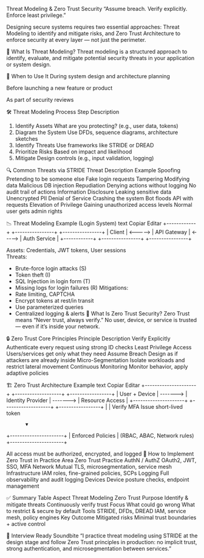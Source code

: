 Threat Modeling & Zero Trust Security
“Assume breach. Verify explicitly. Enforce least privilege.”

Designing secure systems requires two essential approaches: Threat Modeling to identify and mitigate risks, and Zero Trust Architecture to enforce security at every layer — not just the perimeter.

🧠 What Is Threat Modeling?
Threat modeling is a structured approach to identify, evaluate, and mitigate potential security threats in your application or system design.

🎯 When to Use It
During system design and architecture planning

Before launching a new feature or product

As part of security reviews

🛠️ Threat Modeling Process
Step	Description
1. Identify Assets	What are you protecting? (e.g., user data, tokens)
2. Diagram the System	Use DFDs, sequence diagrams, architecture sketches
3. Identify Threats	Use frameworks like STRIDE or DREAD
4. Prioritize Risks	Based on impact and likelihood
5. Mitigate	Design controls (e.g., input validation, logging)

🔍 Common Threats via STRIDE
Threat	Description	Example
Spoofing	Pretending to be someone else	Fake login requests
Tampering	Modifying data	Malicious DB injection
Repudiation	Denying actions without logging	No audit trail of actions
Information Disclosure	Leaking sensitive data	Unencrypted PII
Denial of Service	Crashing the system	Bot floods API with requests
Elevation of Privilege	Gaining unauthorized access levels	Normal user gets admin rights

📉 Threat Modeling Example (Login System)
text
Copiar
Editar
+------------+         +----------------+         +----------------+
|   Client   | <-----> |  API Gateway   | <-----> |  Auth Service  |
+------------+         +----------------+         +----------------+

Assets: Credentials, JWT tokens, User sessions  
Threats:
- Brute-force login attacks (S)
- Token theft (I)
- SQL Injection in login form (T)
- Missing logs for login failures (R)
Mitigations:
- Rate limiting, CAPTCHA
- Encrypt tokens at rest/in transit
- Use parameterized queries
- Centralized logging & alerts
🧱 What Is Zero Trust Security?
Zero Trust means “Never trust, always verify.”
No user, device, or service is trusted — even if it’s inside your network.

🔒 Zero Trust Core Principles
Principle	Description
Verify Explicitly	Authenticate every request using strong ID checks
Least Privilege Access	Users/services get only what they need
Assume Breach	Design as if attackers are already inside
Micro-Segmentation	Isolate workloads and restrict lateral movement
Continuous Monitoring	Monitor behavior, apply adaptive policies

🏗️ Zero Trust Architecture Example
text
Copiar
Editar
+---------------------+          +-------------------+          +-----------------+
|  User + Device      | -------> | Identity Provider | -------> | Resource Access |
+---------------------+          +-------------------+          +-----------------+
           |                            |
     Verify MFA                   Issue short-lived token

           ▼
  +----------------------+
  | Enforced Policies    | (RBAC, ABAC, Network rules)
  +----------------------+

  All access must be authorized, encrypted, and logged
🔧 How to Implement Zero Trust in Practice
Area	Zero Trust Practice
AuthN / AuthZ	OAuth2, JWT, SSO, MFA
Network	Mutual TLS, microsegmentation, service mesh
Infrastructure	IAM roles, fine-grained policies, SCPs
Logging	Full observability and audit logging
Devices	Device posture checks, endpoint management

✅ Summary Table
Aspect	Threat Modeling	Zero Trust
Purpose	Identify & mitigate threats	Continuously verify trust
Focus	What could go wrong	What to restrict & secure by default
Tools	STRIDE, DFDs, DREAD	IAM, service mesh, policy engines
Key Outcome	Mitigated risks	Minimal trust boundaries + active control

🎤 Interview Ready Soundbite
“I practice threat modeling using STRIDE at the design stage and follow Zero Trust principles in production: no implicit trust, strong authentication, and microsegmentation between services.”